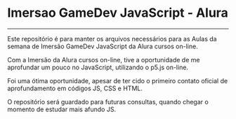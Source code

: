 # Imersao GameDev JavaScript - Alura
 ---
 Este repositório é para manter os arquivos necessários para as Aulas da semana de Imersão GameDev JavaScript da Alura cursos on-line.
 
 Com a Imersão da Alura cursos on-line, tive a oportunidade de me aprofundar um pouco no JavaScript, utilizando o p5.js on-line.
 
 Foi uma ótima oportunidade, apesar de ter cido o primeiro contato oficial de aprofundamento em códigos JS, CSS e HTML.
 
 O repositório será guardado para futuras consultas, quando chegar o momento de estudar mais afundo JS.
